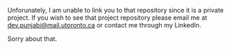 Unforunately, I am unable to link you to that repository since it is a private project.
If you wish to see that project repository please email me at dev.punjabi@mail.utoronto.ca or contact me through my LinkedIn.

Sorry about that.

